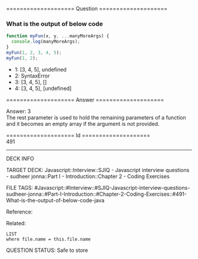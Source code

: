 ==================== Question ====================  

### What is the output of below code

```javascript
function myFun(x, y, ...manyMoreArgs) {
  console.log(manyMoreArgs);
}
myFun(1, 2, 3, 4, 5);
myFun(1, 2);
```

- 1: [3, 4, 5], undefined
- 2: SyntaxError
- 3: [3, 4, 5], []
- 4: [3, 4, 5], [undefined]  

==================== Answer ====================  

Answer: 3  
The rest parameter is used to hold the remaining parameters of a function and it
becomes an empty array if the argument is not provided.

==================== Id ====================  
491

---

DECK INFO

TARGET DECK: Javascript::Interview::SJIQ - Javascript interview questions - sudheer jonna::Part I - Introduction::Chapter 2 - Coding Exercises

FILE TAGS: #Javascript::#Interview::#SJIQ-Javascript-interview-questions-sudheer-jonna::#Part-I-Introduction::#Chapter-2-Coding-Exercises::#491-What-is-the-output-of-below-code-java

Reference:

Related:

```dataview
LIST
where file.name = this.file.name
```

QUESTION STATUS: Safe to store
